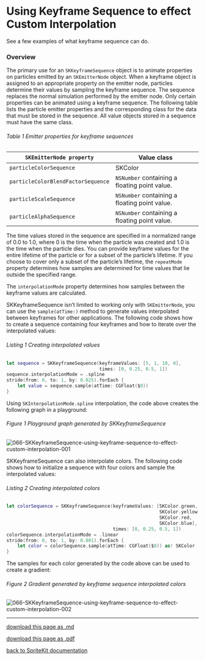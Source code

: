 # Using Keyframe Sequence to effect Custom Interpolation

See a few examples of what keyframe sequence can do.

### Overview

The primary use for an `SKKeyframeSequence` object is to animate properties on particles emitted by an `SKEmitterNode` object. When a keyframe object is assigned to an appropriate property on the emitter node, particles determine their values by sampling the keyframe sequence. The sequence replaces the normal simulation performed by the emitter node. Only certain properties can be animated using a keyframe sequence. The following table lists the particle emitter properties and the corresponding class for the data that must be stored in the sequence. All value objects stored in a sequence must have the same class.

###### Table 1 Emitter properties for keyframe sequences

| `SKEmitterNode property`           | Value class                                   |
|------------------------------------|-----------------------------------------------|
| `particleColorSequence`            | SKColor                                       |
| `particleColorBlendFactorSequence` | `NSNumber` containing a floating point value. |
| `particleScaleSequence`            | `NSNumber` containing a floating point value. |
| `particleAlphaSequence`            | `NSNumber` containing a floating point value. |

The time values stored in the sequence are specified in a normalized range of 0.0 to 1.0, where 0 is the time when the particle was created and 1.0 is the time when the particle dies. You can provide keyframe values for the entire lifetime of the particle or for a subset of the particle’s lifetime. If you choose to cover only a subset of the particle’s lifetime, the `repeatMode` property determines how samples are determined for time values that lie outside the specified range.

The `interpolationMode` property determines how samples between the keyframe values are calculated.

SKKeyframeSequence isn’t limited to working only with `SKEmitterNode`, you can use the `sample(atTime:)` method to generate values interpolated between keyframes for other applications. The following code shows how to create a sequence containing four keyframes and how to iterate over the interpolated values:

###### Listing 1 Creating interpolated values

```swift
let sequence = SKKeyframeSequence(keyframeValues: [5, 1, 10, 0],
                                  times: [0, 0.25, 0.5, 1])
sequence.interpolationMode = .spline
stride(from: 0, to: 1, by: 0.025).forEach {
    let value = sequence.sample(atTime: CGFloat($0))
}
```

Using `SKInterpolationMode.spline` interpolation, the code above creates the following graph in a playground:

###### Figure 1 Playground graph generated by SKKeyframeSequence

![066-SKKeyframeSequence-using-keyframe-sequence-to-effect-custom-interpolation-001](/images/066-SKKeyframeSequence-using-keyframe-sequence-to-effect-custom-interpolation-001.png)

SKKeyframeSequence can also interpolate colors. The following code shows how to initialize a sequence with four colors and sample the interpolated values:

###### Listing 2 Creating interpolated colors

```swift
let colorSequence = SKKeyframeSequence(keyframeValues: [SKColor.green,
                                                        SKColor.yellow,
                                                        SKColor.red,
                                                        SKColor.blue],
                                       times: [0, 0.25, 0.5, 1])
colorSequence.interpolationMode = .linear
stride(from: 0, to: 1, by: 0.001).forEach {
    let color = colorSequence.sample(atTime: CGFloat($0)) as! SKColor
}
```

The samples for each color generated by the code above can be used to create a gradient:

###### Figure 2 Gradient generated by keyframe sequence interpolated colors

![066-SKKeyframeSequence-using-keyframe-sequence-to-effect-custom-interpolation-002](066-SKKeyframeSequence-using-keyframe-sequence-to-effect-custom-interpolation-002.png)

--------------------------

[download this page as .md](https://raw.githubusercontent.com/retrokid/retrokid.github.io/master/tech_notes/spritekit_documentation/066-SKKeyframeSequence-using-keyframe-sequence-to-effect-custom-interpolation.md)

[download this page as .pdf](https://github.com/retrokid/retrokid.github.io/raw/master/tech_notes/spritekit_documentation/066-SKKeyframeSequence-using-keyframe-sequence-to-effect-custom-interpolation.pdf)

[back to SpriteKit documentation](./spritekit-documentation)
